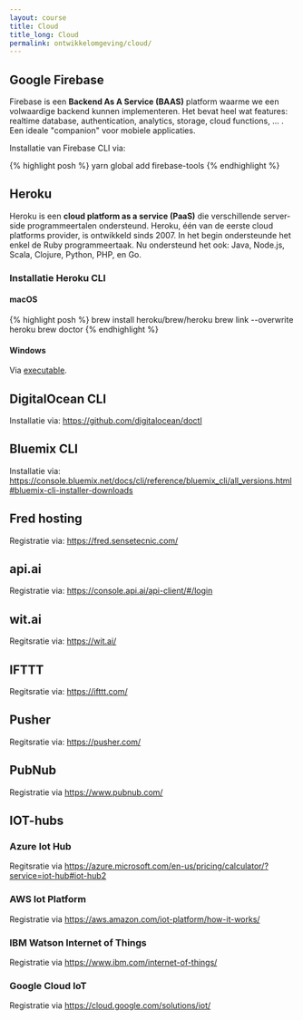 ```yaml
---
layout: course
title: Cloud
title_long: Cloud
permalink: ontwikkelomgeving/cloud/
---
```


Google Firebase
---------------

Firebase is een **Backend As A Service (BAAS)** platform waarme we een volwaardige backend kunnen implementeren. Het bevat heel wat features: realtime database, authentication, analytics, storage, cloud functions, ... . Een ideale "companion" voor mobiele applicaties.

Installatie van Firebase CLI via:

{% highlight posh %}
yarn global add firebase-tools
{% endhighlight %}

Heroku
------

Heroku is een **cloud platform as a service (PaaS)** die verschillende server-side programmeertalen ondersteund. Heroku, één van de eerste cloud platforms provider, is ontwikkeld sinds 2007. In het begin ondersteunde het enkel de Ruby programmeertaak. Nu ondersteund het ook: Java, Node.js, Scala, Clojure, Python, PHP, en Go.

### Installatie Heroku CLI

#### macOS

{% highlight posh %}
brew install heroku/brew/heroku
brew link --overwrite heroku
brew doctor
{% endhighlight %}

#### Windows

Via [executable](https://cli-assets.heroku.com/heroku-cli/channels/stable/heroku-cli-x64.exe).

DigitalOcean CLI
----------------

Installatie via: <https://github.com/digitalocean/doctl>

Bluemix CLI
-----------

Installatie via: <https://console.bluemix.net/docs/cli/reference/bluemix_cli/all_versions.html#bluemix-cli-installer-downloads>

Fred hosting
------------

Registratie via: <https://fred.sensetecnic.com/>

api.ai
------

Registratie via: <https://console.api.ai/api-client/#/login>

wit.ai
------

Regitsratie via: <https://wit.ai/>

IFTTT
-----

Regitsratie via: <https://ifttt.com/>

Pusher
------

Regitsratie via: <https://pusher.com/>

PubNub
------

Registratie via <https://www.pubnub.com/>

IOT-hubs
--------

### Azure Iot Hub

Regitsratie via <https://azure.microsoft.com/en-us/pricing/calculator/?service=iot-hub#iot-hub2>

### AWS Iot Platform

Registratie via <https://aws.amazon.com/iot-platform/how-it-works/>

### IBM Watson Internet of Things

Registratie via <https://www.ibm.com/internet-of-things/>

### Google Cloud IoT

Registratie via <https://cloud.google.com/solutions/iot/>